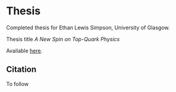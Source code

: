 # Thesis

Completed thesis for Ethan Lewis Simpson, University of Glasgow. 

Thesis title _A New Spin on Top-Quark Physics_

Available [here](https://github.com/els285/Thesis/blob/main/2023simpsonphd_revised.pdf).

## Citation
To follow
